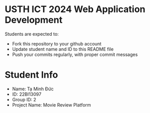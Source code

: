 
USTH ICT 2024 Web Application Development
=====================================================

Students are expected to:

* Fork this repository to your github account
* Update student name and ID to this README file
* Push your commits regularly, with proper commit messages

Student Info
=======================

* Name: Tạ Minh Đức
* ID: 22BI13097
* Group ID: 2
* Project Name: Movie Review Platform
